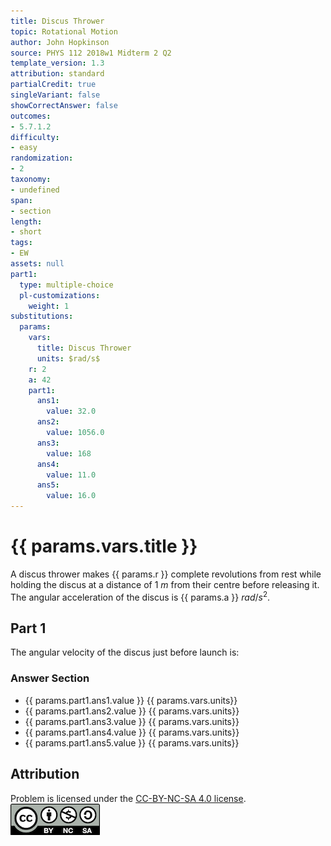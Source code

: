 ```yaml
---
title: Discus Thrower
topic: Rotational Motion
author: John Hopkinson
source: PHYS 112 2018w1 Midterm 2 Q2
template_version: 1.3
attribution: standard
partialCredit: true
singleVariant: false
showCorrectAnswer: false
outcomes:
- 5.7.1.2
difficulty:
- easy
randomization:
- 2
taxonomy:
- undefined
span:
- section
length:
- short
tags:
- EW
assets: null
part1:
  type: multiple-choice
  pl-customizations:
    weight: 1
substitutions:
  params:
    vars:
      title: Discus Thrower
      units: $rad/s$
    r: 2
    a: 42
    part1:
      ans1:
        value: 32.0
      ans2:
        value: 1056.0
      ans3:
        value: 168
      ans4:
        value: 11.0
      ans5:
        value: 16.0
---
```

# {{ params.vars.title }}
A discus thrower makes {{ params.r }} complete revolutions from rest while holding the discus at a distance of 1 $m$ from their centre before releasing it.
The angular acceleration of the discus is {{ params.a }} $rad/s^2$.

## Part 1

The angular velocity of the discus just before launch is:

### Answer Section

- {{ params.part1.ans1.value }} {{ params.vars.units}}
- {{ params.part1.ans2.value }} {{ params.vars.units}}
- {{ params.part1.ans3.value }} {{ params.vars.units}}
- {{ params.part1.ans4.value }} {{ params.vars.units}}
- {{ params.part1.ans5.value }} {{ params.vars.units}}

## Attribution

Problem is licensed under the [CC-BY-NC-SA 4.0 license](https://creativecommons.org/licenses/by-nc-sa/4.0/).<br> ![The Creative Commons 4.0 license requiring attribution-BY, non-commercial-NC, and share-alike-SA license.](https://raw.githubusercontent.com/firasm/bits/master/by-nc-sa.png)
